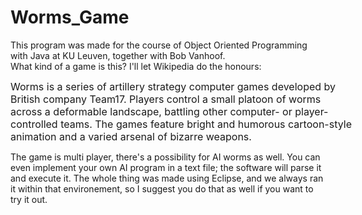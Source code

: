 # Worms_Game
This program was made for the course of Object Oriented Programming with Java at KU Leuven, together with Bob Vanhoof.<br>
What kind of a game is this? I'll let Wikipedia do the honours:
<div style="width: 550px; text-align: left; margin: 0 auto; font-size:16px; ">
Worms is a series of artillery strategy computer games developed by British company Team17. Players control a small platoon of worms across a deformable landscape, battling other computer- or player-controlled teams. The games feature bright and humorous cartoon-style animation and a varied arsenal of bizarre weapons.
</div>
<p>
The game is multi player, there's a possibility for AI worms as well. You can even implement your own AI program in a text file; the software will parse it and execute it.
The whole thing was made using Eclipse, and we always ran it within that environement, so I suggest you do that as well if you want to try it out.
